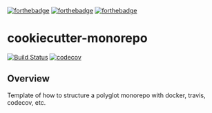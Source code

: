 [![forthebadge](https://forthebadge.com/images/badges/you-didnt-ask-for-this.svg)](https://forthebadge.com)
[![forthebadge](https://forthebadge.com/images/badges/fo-shizzle.svg)](https://forthebadge.com)
[![forthebadge](https://forthebadge.com/images/badges/certified-snoop-lion.svg)](https://forthebadge.com)
# cookiecutter-monorepo
[![Build Status](https://travis-ci.org/nlittlepoole/cookiecutter-monorepo.svg?branch=master)](https://travis-ci.org/nlittlepoole/cookiecutter-monorepo)
[![codecov](https://codecov.io/gh/nlittlepoole/cookiecutter-monorepo/branch/master/graph/badge.svg)](https://codecov.io/gh/nlittlepoole/cookiecutter-monorepo)
## Overview
Template of how to structure a polyglot monorepo with docker, travis, codecov, etc. 
